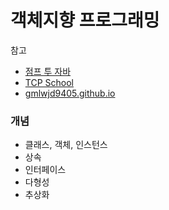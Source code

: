 # 객체지향 프로그래밍

참고

- [점프 투 자바](https://wikidocs.net/218)
- [TCP School](https://wikidocs.net/214)
- [gmlwjd9405.github.io](https://gmlwjd9405.github.io/2018/09/17/class-object-instance.html)

### 개념

- 클래스, 객체, 인스턴스
- 상속
- 인터페이스
- 다형성
- 추상화
